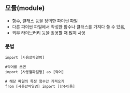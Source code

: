 ## 모듈(module)
- 함수, 클래스 등을 정의한 파이썬 파일
- 다른 파이썬 파일에서 작성한 함수나 클래스를 가져다 쓸 수 있음,
- 외부 라이브러리 등을 활용할 때 많이 사용

### 문법
```
import [사용할파일명]

#약어를 쓰면
import [사용할파일명] as [약어]

# 해당 파일의 특정 함수만 가져오기
from [사용할파일명] import [함수이름]
```